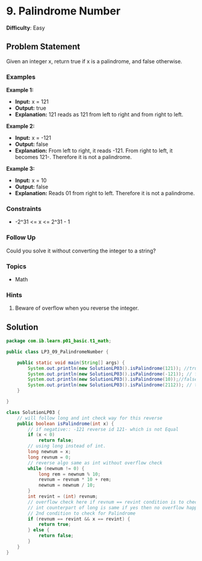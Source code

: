 # 9. Palindrome Number

**Difficulty**: Easy

## Problem Statement
Given an integer x, return true if x is a palindrome, and false otherwise.

### Examples

**Example 1:**
- **Input:** x = 121
- **Output:** true
- **Explanation:** 121 reads as 121 from left to right and from right to left.

**Example 2:**
- **Input:** x = -121
- **Output:** false
- **Explanation:** From left to right, it reads -121. From right to left, it becomes 121-. Therefore it is not a palindrome.

**Example 3:**
- **Input:** x = 10
- **Output:** false
- **Explanation:** Reads 01 from right to left. Therefore it is not a palindrome.

### Constraints
- -2^31 <= x <= 2^31 - 1

### Follow Up
Could you solve it without converting the integer to a string?

### Topics
- Math

### Hints
1. Beware of overflow when you reverse the integer.

## Solution

```java
package com.ib.learn.p01_basic.t1_math;

public class LP3_09_PalindromeNumber {

	public static void main(String[] args) {
		System.out.println(new SolutionLP03().isPalindrome(121)); //true
		System.out.println(new SolutionLP03().isPalindrome(-121)); // false
		System.out.println(new SolutionLP03().isPalindrome(10));//false
		System.out.println(new SolutionLP03().isPalindrome(2112)); // true
	}

}

class SolutionLP03 {
	// will follow long and int check way for this reverse
	public boolean isPalindrome(int x) {
		// if negative:: -121 reverse id 121- which is not Equal
		if (x < 0)
			return false;
		// using long instead of int.
		long newnum = x;
		long revnum = 0;
		// reverse algo same as int without overflow check
		while (newnum != 0) {
			long rem = newnum % 10;
			revnum = revnum * 10 + rem;
			newnum = newnum / 10;
		}
		int revint = (int) revnum;
		// overflow check here if revnum == revint condition is to check if
		// int counterpart of long is same if yes then no overflow happened
		// 2nd condition to check for Palindrome
		if (revnum == revint && x == revint) {
			return true;
		} else {
			return false;
		}
	}
}